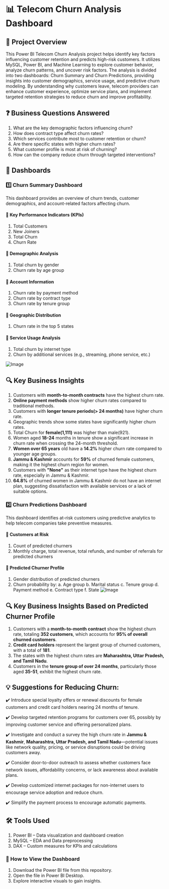 # 📊 Telecom Churn Analysis Dashboard
## 📌 Project Overview
This Power BI Telecom Churn Analysis project helps identify key factors influencing customer retention and predicts high-risk customers. It utilizes MySQL, Power BI, and Machine Learning to explore customer behavior, analyze churn patterns, and uncover risk factors. The analysis is divided into two dashboards: Churn Summary and Churn Predictions, providing insights into customer demographics, service usage, and predictive churn modeling. By understanding why customers leave, telecom providers can enhance customer experience, optimize service plans, and implement targeted retention strategies to reduce churn and improve profitability.

## ❓ Business Questions Answered
1. What are the key demographic factors influencing churn?
2. How does contract type affect churn rates?
3. Which services contribute most to customer retention or churn?
4. Are there specific states with higher churn rates?
5. What customer profile is most at risk of churning?
6. How can the company reduce churn through targeted interventions?

## 📂 Dashboards
### 1️⃣ Churn Summary Dashboard
This dashboard provides an overview of churn trends, customer demographics, and account-related factors affecting churn.

#### 🔹 Key Performance Indicators (KPIs)

1. Total Customers
2. New Joiners
3. Total Churn
4. Churn Rate

#### 🔹 Demographic Analysis

1. Total churn by gender
2. Churn rate by age group
   
#### 🔹 Account Information

1. Churn rate by payment method
2. Churn rate by contract type
3. Churn rate by tenure group

#### 🔹 Geographic Distribution

1. Churn rate in the top 5 states

#### 🔹 Service Usage Analysis

1. Total churn by internet type
2. Churn by additional services (e.g., streaming, phone service, etc.)
   

![Image](https://github.com/user-attachments/assets/dabfdf51-1c61-44c9-835e-d7cdfa581d42)

## 🔍 Key Business Insights
1. Customers with **month-to-month contracts** have the highest churn rate.
2. **Online payment methods** show higher churn rates compared to traditional methods.
3. Customers with **longer tenure periods(> 24 months)** have higher churn rate.
4. Geographic trends show some states have significantly higher churn rates.
5. Total Churn for **female(1,111)** was higher than male(921).
6. Women aged **18-24** months in tenure show a significant increase in churn rate when crossing the 24-month threshold.
7. **Women over 65 years** old have a **14.2%** higher churn rate compared to younger age groups.
8. **Jammu & Kashmir** accounts for **59%** of churned female customers, making it the highest churn region for women.
9. Customers with **"None"** as their internet type have the highest churn rate, especially in Jammu & Kashmir.
10. **64.8%** of churned women in Jammu & Kashmir do not have an internet plan, suggesting dissatisfaction with available services or a lack of suitable options.

### 2️⃣ Churn Predictions Dashboard
This dashboard identifies at-risk customers using predictive analytics to help telecom companies take preventive measures.

#### 🔹 Customers at Risk

1. Count of predicted churners
2. Monthly charge, total revenue, total refunds, and number of referrals for predicted churners

#### 🔹 Predicted Churner Profile

1. Gender distribution of predicted churners
2. Churn probability by:
   a. Age group
   b. Marital status
   c. Tenure group
   d. Payment method
   e. Contract type
   f. State
![Image](https://github.com/user-attachments/assets/176969ac-b636-46ac-8fcc-077dc5980463)


## 🔍 Key Business Insights Based on Predicted Churner Profile

1. Customers with a **month-to-month contract** show the highest churn rate, totaling **352 customers**, which accounts for **95% of overall churned customers**.  
2. **Credit card holders** represent the largest group of churned customers, with a total of **181**.  
3. The states with the highest churn rates are **Maharashtra, Uttar Pradesh, and Tamil Nadu**.  
4. Customers in the **tenure group of over 24 months**, particularly those aged **35-51**, exhibit the highest churn rate.
   

## 💡 Suggestions for Reducing Churn:

✔️ Introduce special loyalty offers or renewal discounts for female customers and credit card holders nearing 24 months of tenure.
 
✔️ Develop targeted retention programs for customers over 65, possibly by improving customer service and offering personalized plans.
 
✔️ Investigate and conduct a survey the high churn rate in **Jammu & Kashmir**, **Maharashtra, Uttar Pradesh, and Tamil Nadu**—potential issues like network quality, pricing, or service disruptions could be driving customers away.
 
✔️ Consider door-to-door outreach to assess whether customers face network issues, affordability concerns, or lack awareness about available plans.
 
✔️ Develop customized internet packages for non-internet users to encourage service adoption and reduce churn.

✔️ Simplify the payment process to encourage automatic payments.


## 🛠 Tools Used
1. Power BI – Data visualization and dashboard creation
2. MySQL  – EDA and Data preprocessing
3. DAX – Custom measures for KPIs and calculations
### 🚀 How to View the Dashboard
1. Download the Power BI file from this repository.
2. Open the file in Power BI Desktop.
3. Explore interactive visuals to gain insights.
